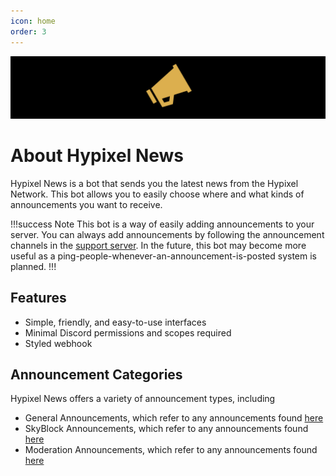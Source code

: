 ```yaml
---
icon: home
order: 3
---
```

![](./assets/hypixel-news-banner.png)

# About Hypixel News
Hypixel News is a bot that sends you the latest news from the Hypixel Network. This bot allows you to easily choose where and what kinds of announcements you want to receive.

!!!success Note
This bot is a way of easily adding announcements to your server. You can always add announcements by following the announcement channels in the [support server](https://discord.gg/d2kKwqcUsv). In the future, this bot may become more useful as a ping-people-whenever-an-announcement-is-posted system is planned.
!!!

## Features
- Simple, friendly, and easy-to-use interfaces
- Minimal Discord permissions and scopes required
- Styled webhook

## Announcement Categories
Hypixel News offers a variety of announcement types, including
- General Announcements, which refer to any announcements found [here](https://hypixel.net/forums/news-and-announcements.4/ "News and Announcements")
- SkyBlock Announcements, which refer to any announcements found [here](https://hypixel.net/forums/skyblock-patch-notes.158/ "SkyBlock Patch Notes")
- Moderation Announcements, which refer to any announcements found [here](https://hypixel.net/forums/moderation-information-and-changes.164/ "Moderation Information and Changes")